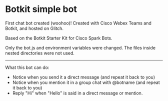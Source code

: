 # Botkit simple bot

First chat bot created (woohoo)! Created with Cisco Webex Teams and Botkit, and hosted on Glitch.

Based on the Botkit Starter Kit for Cisco Spark Bots.

Only the bot.js and environment variables were changed. The files inside nested directories were not used.

---

What this bot can do:

- Notice when you send it a direct message (and repeat it back to you)
- Notice when you mention it in a group chat with @botname (and repeat it back to you)
- Reply "Hi" when "Hello" is said in a direct message or mention.
